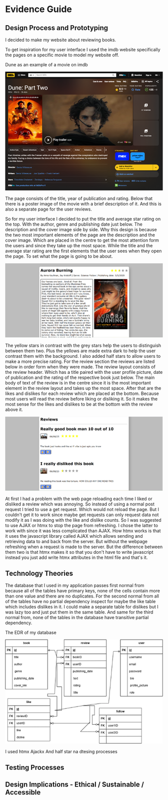 # Evidence Guide

## Design Process and Prototyping
I decided to make my website about reviewing books.

To get inspiration for my user interface I used the imdb website specifically the pages on a specific movie to model my website off.

Dune as an example of a movie on imdb

![Html Dune as example of a movie on imdb](https://github.com/Random-Devil-with-internet/Year-12-3-Assignment/blob/main/Dune.png)

The page consists of the title, year of publication and rating. Below that there is a poster image of the movie with a brief description of it. And this is also a separate page for the user reviews.

So for my user interface I decided to put the title and average star rating on the top. With the author, genre and publishing date just below. The description and the cover image side by side. Why this design is because the two most important elements of the page are the description and the cover image. Which are placed in the centre to get the most attention form the users and since they take up the most space. While the title and the average star rating are the first elements that the user sees when they open the page. To set what the page is going to be about.

![Html The book page](https://github.com/Random-Devil-with-internet/Year-12-3-Assignment/blob/main/Book%20page.png)

The yellow stars in contrast with the grey stars help the users to distinguish between them two. Plus the yellows are made extra dark to help the user contrast them with the background. I also added half stars to allow users to make a more precise rating. For the review section the reviews are listed below in order form when they were made. The review layout consists of the review header. Which has a title paired with the user profile picture, date of publication and the rating of the respective book just below. The main body of text of the review is in the centre since it is the most important element in the review layout and takes up the most space. After that are the likes and dislikes for each review which are placed at the bottom. Because most users will read the review before liking or disliking it. So it makes the most sense for the likes and dislikes to be at the bottom with the review above it. 

![Html The review page](https://github.com/Random-Devil-with-internet/Year-12-3-Assignment/blob/main/Review%20page.png)

At first I had a problem with the web page reloading each time I liked or disliked a review which was annoying. So instead of using a normal post request I tried to use a get request. Which would not reload the page. But I couldn't get it to work since maybe get requests can only request data not modify it as I was doing with the like and dislike counts. So I was suggested to use AJAX or htmx to stop the page from refreshing. I chose the latter to work with since it was less complicated than AJAX. How htmx works is that it uses the javascript library called AJAX which allows sending and retrieving data to and back from the server. But without the webpage refreshing when a request is made to the server. But the difference between them two is that htmx makes it so that you don't have to write javascript instead you just add write htmx attributes in the html file and that's it.

## Technology Theories

The database that I used in my application passes first normal from because all of the tables have primary keys, none of the cells contain more than one value and there are no duplicates. For the second normal from all of the tables have no partial dependency inspect for maybe the like table which includes dislikes in it. I could make a separate table for dislikes but I was lazy too and just put them in the same table. And same for the third normal from, none of the tables in the database have transitive partial dependency.
 
The EDR of my database

![Html The EDR of my database](https://github.com/Random-Devil-with-internet/Year-12-3-Assignment/blob/main/EDR.png)

I used htmx    Ajackx And half star na dtesing processes

## Testing Processes

## Design Implications - Ethical / Sustainable / Accessible

